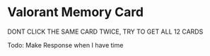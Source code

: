 # Valorant Memory Card
DONT CLICK THE SAME CARD TWICE, TRY TO GET ALL 12 CARDS

Todo: Make Response when I have time 

